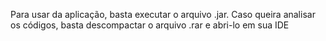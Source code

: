 Para usar da aplicação, basta executar o arquivo .jar. 
Caso queira analisar os códigos, basta descompactar o arquivo .rar e abri-lo em sua IDE
